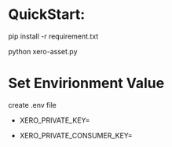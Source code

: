 # QuickStart:

pip install -r requirement.txt

python xero-asset.py


# Set Envirionment Value

create .env file

- XERO_PRIVATE_KEY= <Consumer Key>

- XERO_PRIVATE_CONSUMER_KEY=<Consumer Secret>
